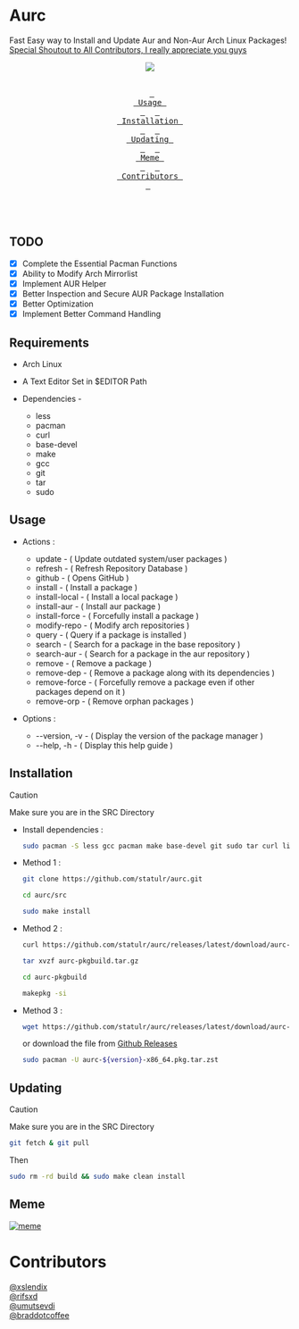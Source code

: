 # Aurc
Fast Easy way to Install and Update Aur and Non-Aur Arch Linux Packages!
<br>
[Special Shoutout to All Contributors, I really appreciate you guys](#Contributors)

<div align = center><img src="https://github.com/statulr/aurc/assets/122219240/218741a8-0faa-4693-9fa8-feeb5285bfa9"><br><br>

&ensp;[<kbd> <br> Usage <br> </kbd>](#Usage)&ensp;
&ensp;[<kbd> <br> Installation <br> </kbd>](#Installation)&ensp;
&ensp;[<kbd> <br> Updating <br> </kbd>](#Updating)&ensp;
&ensp;[<kbd> <br> Meme <br> </kbd>](#Meme)&ensp;
&ensp;[<kbd> <br> Contributors <br> </kbd>](#Contributors)&ensp;
<br><br><br><br></div>
## TODO

- [x] Complete the Essential Pacman Functions
- [x] Ability to Modify Arch Mirrorlist
- [x] Implement AUR Helper
- [x] Better Inspection and Secure AUR Package Installation
- [x] Better Optimization
- [x] Implement Better Command Handling

## Requirements
* Arch Linux
* A Text Editor Set in $EDITOR Path

* Dependencies -
  
   - less
   - pacman
   - curl
   - base-devel
   - make
   - gcc
   - git
   - tar
   - sudo

## Usage

  * Actions :
    - update        - ( Update outdated system/user packages )
    - refresh       - ( Refresh Repository Database )
    - github        - ( Opens GitHub )
    - install       - ( Install a package )
    - install-local - ( Install a local package )
    - install-aur   - ( Install aur package )
    - install-force - ( Forcefully install a package )
    - modify-repo   - ( Modify arch repositories )
    - query         - ( Query if a package is installed )
    - search        - ( Search for a package in the base repository )
    - search-aur    - ( Search for a package in the aur repository )
    - remove        - ( Remove a package )
    - remove-dep    - ( Remove a package along with its dependencies )
    - remove-force  - ( Forcefully remove a package even if other packages depend on it )
    - remove-orp    - ( Remove orphan packages )
    
  * Options :
    - --version, -v - ( Display the version of the package manager )
    - --help,    -h - ( Display this help guide )

## Installation
> [!CAUTION]
> Make sure you are in the SRC Directory
  * Install dependencies : 

      ```bash
      sudo pacman -S less gcc pacman make base-devel git sudo tar curl libbsd
      ```

  * Method 1 :

      ```bash
      git clone https://github.com/statulr/aurc.git
      ```
      ```bash
      cd aurc/src
      ```
      ```bash
      sudo make install
      ```

   * Method 2 :

      ```bash
      curl https://github.com/statulr/aurc/releases/latest/download/aurc-pkgbuild.tar.gz -o aurc-pkgbuild.tar.gz
      ```
      ```bash
      tar xvzf aurc-pkgbuild.tar.gz
      ```
      ```bash
      cd aurc-pkgbuild
      ```
      ```bash
      makepkg -si
      ```
   
   * Method 3 :

      ```bash
      wget https://github.com/statulr/aurc/releases/latest/download/aurc-${version}-x86_64.pkg.tar.zst
      ```
      
      or download the file from <a href="https://github.com/statulr/aurc/releases/latest/">Github Releases</a></h1>

      ```bash
      sudo pacman -U aurc-${version}-x86_64.pkg.tar.zst
      ```
## Updating
> [!CAUTION]
> Make sure you are in the SRC Directory
   ```bash
   git fetch & git pull
   ```
   Then
   ```bash
   sudo rm -rd build && sudo make clean install
   ```
## Meme
[![meme](https://media.discordapp.net/attachments/1067268771238129724/1176522320878248036/image.png?ex=656f2ccc&is=655cb7cc&hm=f013e5fb79a07d61671a95b4b7c0b8befb96e5fb8f1141e07f8c08c21b68a600&=&width=438&height=443)](https://www.youtube.com/watch?v=jyARhOtwHUc)

# Contributors
[@xslendix](https://github.com/xslendix)
<br>
[@rifsxd](https://github.com/rifsxd)
<br>
[@umutsevdi ](https://github.com/mutsvedi)
<br>
[@braddotcoffee ](https://github.com/braddotcoffee)
